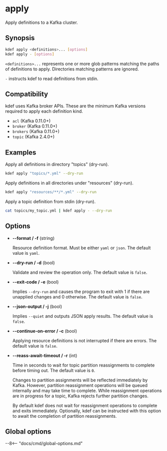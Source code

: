 # apply

Apply definitions to a Kafka cluster.

## Synopsis

```sh
kdef apply <definitions>... [options]
kdef apply - [options]
```

`<definitions>...` represents one or more glob patterns matching the paths of definitions to apply.
Directories matching patterns are ignored.

`-` instructs kdef to read definitions from stdin.

## Compatibility

kdef uses Kafka broker APIs.
These are the minimum Kafka versions required to apply each definition kind.

- `acl` (Kafka 0.11.0+)
- `broker` (Kafka 0.11.0+)
- `brokers` (Kafka 0.11.0+)
- `topic` (Kafka 2.4.0+)

## Examples

Apply all definitions in directory "topics" (dry-run).
```sh
kdef apply "topics/*.yml" --dry-run
```

Apply definitions in all directories under "resources" (dry-run).
```sh
kdef apply "resources/**/*.yml" --dry-run
```

Apply a topic definition from stdin (dry-run).
```sh
cat topics/my_topic.yml | kdef apply - --dry-run
```

## Options

- **--format / -f** (string)

    Resource definition format. Must be either `yaml` or `json`.
    The default value is `yaml`.

- **--dry-run / -d** (bool)

    Validate and review the operation only.
    The default value is `false`.

- **--exit-code / -e** (bool)

    Implies `--dry-run` and causes the program to exit with 1 if there are unapplied changes and 0 otherwise.
    The default value is `false`.

- **--json-output / -j** (bool)

    Implies `--quiet` and outputs JSON apply results.
    The default value is `false`.

- **--continue-on-error / -c** (bool)

    Applying resource definitions is not interrupted if there are errors.
    The default value is `false`.

- **--reass-await-timeout / -r** (int)

    Time in seconds to wait for topic partition reassignments to complete before timing out.
    The default value is `0`.

    Changes to partition assignments will be reflected immediately by Kafka.
    However, partition reassignment operations will be queued internally and may take time to complete.
    While reassignment operations are in progress for a topic, Kafka rejects further partition changes.

    By default kdef does not wait for reassignment operations to complete and exits immediately.
    Optionally, kdef can be instructed with this option to await the completion of partition reassignments.

## Global options

--8<-- "docs/cmd/global-options.md"
